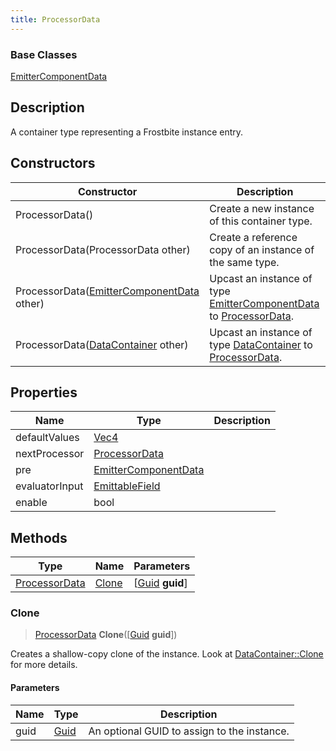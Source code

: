 ```yaml
---
title: ProcessorData
---
```

### Base Classes

[EmitterComponentData](EmitterComponentData)

## Description

A container type representing a Frostbite instance entry.

## Constructors

| Constructor                                                              | Description                                                                                                       |
| ------------------------------------------------------------------------ | ----------------------------------------------------------------------------------------------------------------- |
| ProcessorData()                                                          | Create a new instance of this container type.                                                                     |
| ProcessorData(ProcessorData other)                                       | Create a reference copy of an instance of the same type.                                                          |
| ProcessorData([EmitterComponentData](EmitterComponentData) other)        | Upcast an instance of type [EmitterComponentData](EmitterComponentData) to [ProcessorData](ProcessorData).        |
| ProcessorData([DataContainer](/vext/ref/shared/class/datacontainer) other) | Upcast an instance of type [DataContainer](/vext/ref/shared/class/datacontainer) to [ProcessorData](ProcessorData). |

## Properties

| Name           | Type                                         | Description |
| -------------- | -------------------------------------------- | ----------- |
| defaultValues  | [Vec4](/vext/ref/shared/class/Vec4)            |             |
| nextProcessor  | [ProcessorData](ProcessorData)               |             |
| pre            | [EmitterComponentData](EmitterComponentData) |             |
| evaluatorInput | [EmittableField](EmittableField)             |             |
| enable         | bool                                         |             |

## Methods

| Type                           | Name            | Parameters                                     |
| ------------------------------ | --------------- | ---------------------------------------------- |
| [ProcessorData](ProcessorData) | [Clone](#clone) | \[[Guid](/vext/ref/shared/class/guid) **guid**\] |

### Clone

> [ProcessorData](ProcessorData) **Clone**(\[[Guid](/vext/ref/shared/class/guid) **guid**\])

Creates a shallow-copy clone of the instance. Look at [DataContainer::Clone](/vext/ref/shared/class/datacontainer#clone) for more details.

#### Parameters

| Name | Type         | Description                                 |
| ---- | ------------ | ------------------------------------------- |
| guid | [Guid](Guid) | An optional GUID to assign to the instance. |
